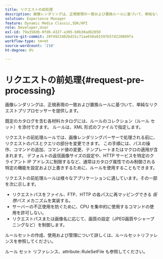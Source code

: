 ```yaml
---
title: リクエストの前処理
description: 画像レンダリングは、正規表現の一致および置換ルールに基づいて、単純なリクエストプリプロセッサーを提供します。
solution: Experience Manager
feature: Dynamic Media Classic,SDK/API
role: Developer,User
exl-id: 79a358db-0fd6-4327-a305-b0b38ad62050
source-git-commit: 20f4922402bd31c71ae650a01597b574220809fa
workflow-type: tm+mt
source-wordcount: '210'
ht-degree: 0%

---
```


# リクエストの前処理{#request-pre-processing}

画像レンダリングは、正規表現の一致および置換ルールに基づいて、単純なリクエストプリプロセッサーを提供します。

既定のカタログを含む各材料カタログには、ルールのコレクション（ルール セット）を添付できます。 ルールは、XML 形式のファイルで指定します。

リクエストの前処理ルールでは、画像レンダリングパーサーで処理される前に、リクエストのパスとクエリの部分を変更できます。 この手順には、パスの操作、コマンドの追加、コマンド値の変更、テンプレートまたはマクロの適用が含まれます。 デフォルトの返信画像サイズの設定や、HTTP サービスを特定のクライアント IP アドレスに制限するなど、通常はカタログ属性でのみ制御される特定の機能を設定および上書きするために、ルールを使用することもできます。

リクエストの前処理ルールは様々なアプリケーションに適しています。その一部を次に示します。

* リクエストパスをファイル、FTP、HTTP の各パスに再マッピングできる *仮想パス* メカニズムを実装する。
* サーバーの不正使用を防ぐために、CPU を集中的に使用するコマンドの使用を許可しない。
* リクエストパスまたは画像名に応じて、画質の設定（JPEG画質やシャープニングなど）を制御します。

ルールセットの作成、使用および管理について詳しくは、ルールセットリファレンスを参照してください。

ルール セット リファレンス、attribute::RuleSetFile も参照してください。
